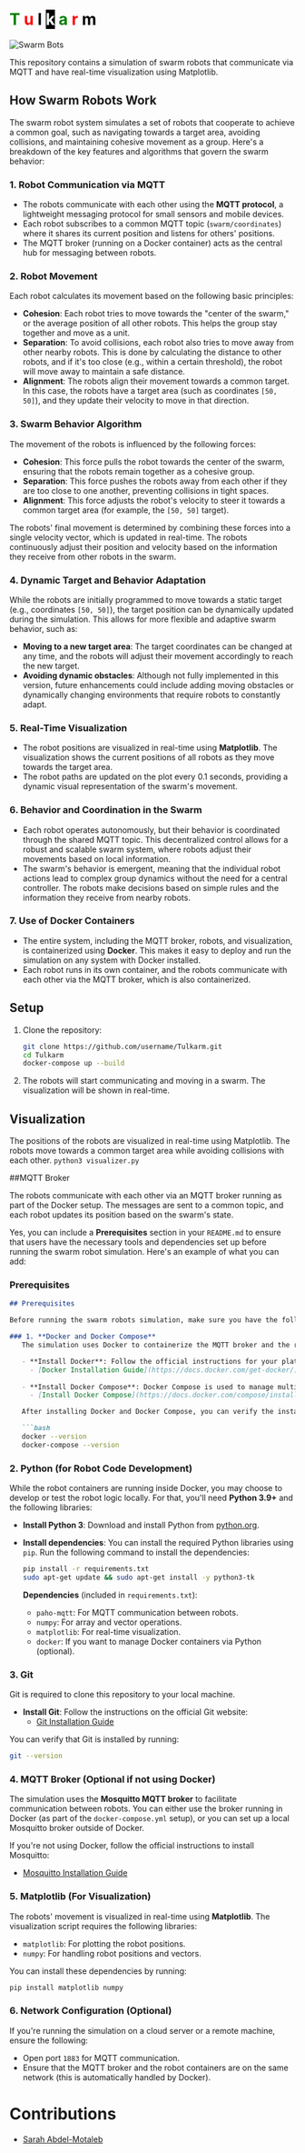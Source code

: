 <h1>
  <span style="color:green;">T</span>
  <span style="color:red;">u</span>
  <span style="color:black;">l</span>
  <span style="color:white; background-color:black;">k</span>
  <span style="color:green;">a</span>
  <span style="color:red;">r</span>
  <span style="color:black;">m</span>
</h1>

![Swarm Bots](https://github.com/mahdymo/Tulkarm/blob/main/static/swarm_robots.gif)


This repository contains a simulation of swarm robots that communicate via MQTT and have real-time visualization using Matplotlib.

## How Swarm Robots Work

The swarm robot system simulates a set of robots that cooperate to achieve a common goal, such as navigating towards a target area, avoiding collisions, and maintaining cohesive movement as a group. Here's a breakdown of the key features and algorithms that govern the swarm behavior:

### 1. **Robot Communication via MQTT**
   - The robots communicate with each other using the **MQTT protocol**, a lightweight messaging protocol for small sensors and mobile devices. 
   - Each robot subscribes to a common MQTT topic (`swarm/coordinates`) where it shares its current position and listens for others' positions.
   - The MQTT broker (running on a Docker container) acts as the central hub for messaging between robots. 

### 2. **Robot Movement**
   Each robot calculates its movement based on the following basic principles:

   - **Cohesion**: Each robot tries to move towards the "center of the swarm," or the average position of all other robots. This helps the group stay together and move as a unit.
   - **Separation**: To avoid collisions, each robot also tries to move away from other nearby robots. This is done by calculating the distance to other robots, and if it's too close (e.g., within a certain threshold), the robot will move away to maintain a safe distance.
   - **Alignment**: The robots align their movement towards a common target. In this case, the robots have a target area (such as coordinates `[50, 50]`), and they update their velocity to move in that direction.

### 3. **Swarm Behavior Algorithm**
   The movement of the robots is influenced by the following forces:
   
   - **Cohesion**: This force pulls the robot towards the center of the swarm, ensuring that the robots remain together as a cohesive group.
   - **Separation**: This force pushes the robots away from each other if they are too close to one another, preventing collisions in tight spaces.
   - **Alignment**: This force adjusts the robot's velocity to steer it towards a common target area (for example, the `[50, 50]` target).

   The robots' final movement is determined by combining these forces into a single velocity vector, which is updated in real-time. The robots continuously adjust their position and velocity based on the information they receive from other robots in the swarm.

### 4. **Dynamic Target and Behavior Adaptation**
   While the robots are initially programmed to move towards a static target (e.g., coordinates `[50, 50]`), the target position can be dynamically updated during the simulation. This allows for more flexible and adaptive swarm behavior, such as:
   
   - **Moving to a new target area**: The target coordinates can be changed at any time, and the robots will adjust their movement accordingly to reach the new target.
   - **Avoiding dynamic obstacles**: Although not fully implemented in this version, future enhancements could include adding moving obstacles or dynamically changing environments that require robots to constantly adapt.

### 5. **Real-Time Visualization**
   - The robot positions are visualized in real-time using **Matplotlib**. The visualization shows the current positions of all robots as they move towards the target area.
   - The robot paths are updated on the plot every 0.1 seconds, providing a dynamic visual representation of the swarm's movement.

### 6. **Behavior and Coordination in the Swarm**
   - Each robot operates autonomously, but their behavior is coordinated through the shared MQTT topic. This decentralized control allows for a robust and scalable swarm system, where robots adjust their movements based on local information.
   - The swarm's behavior is emergent, meaning that the individual robot actions lead to complex group dynamics without the need for a central controller. The robots make decisions based on simple rules and the information they receive from nearby robots.

### 7. **Use of Docker Containers**
   - The entire system, including the MQTT broker, robots, and visualization, is containerized using **Docker**. This makes it easy to deploy and run the simulation on any system with Docker installed.
   - Each robot runs in its own container, and the robots communicate with each other via the MQTT broker, which is also containerized.



## Setup

1. Clone the repository:

   ```bash
   git clone https://github.com/username/Tulkarm.git
   cd Tulkarm
   docker-compose up --build

2. The robots will start communicating and moving in a swarm. The visualization will be shown in real-time.


## Visualization

The positions of the robots are visualized in real-time using Matplotlib. The robots move towards a common target area while avoiding collisions with each other.
`python3 visualizer.py`

##MQTT Broker

The robots communicate with each other via an MQTT broker running as part of the Docker setup. The messages are sent to a common topic, and each robot updates its position based on the swarm's state.

Yes, you can include a **Prerequisites** section in your `README.md` to ensure that users have the necessary tools and dependencies set up before running the swarm robot simulation. Here's an example of what you can add:

### **Prerequisites**

```markdown
## Prerequisites

Before running the swarm robots simulation, make sure you have the following installed on your system:

### 1. **Docker and Docker Compose**
   The simulation uses Docker to containerize the MQTT broker and the robot containers. You will need Docker and Docker Compose to build and run the containers.

   - **Install Docker**: Follow the official instructions for your platform:
     - [Docker Installation Guide](https://docs.docker.com/get-docker/)
   
   - **Install Docker Compose**: Docker Compose is used to manage multi-container Docker applications.
     - [Install Docker Compose](https://docs.docker.com/compose/install/)

   After installing Docker and Docker Compose, you can verify the installation by running:

   ```bash
   docker --version
   docker-compose --version
   ```

### 2. **Python (for Robot Code Development)**
   While the robot containers are running inside Docker, you may choose to develop or test the robot logic locally. For that, you'll need **Python 3.9+** and the following libraries:

   - **Install Python 3**: Download and install Python from [python.org](https://www.python.org/).
   
   - **Install dependencies**: You can install the required Python libraries using `pip`. Run the following command to install the dependencies:

     ```bash
     pip install -r requirements.txt
     sudo apt-get update && sudo apt-get install -y python3-tk 
     ```
     

     **Dependencies** (included in `requirements.txt`):
     - `paho-mqtt`: For MQTT communication between robots.
     - `numpy`: For array and vector operations.
     - `matplotlib`: For real-time visualization.
     - `docker`: If you want to manage Docker containers via Python (optional).

### 3. **Git**
   Git is required to clone this repository to your local machine.

   - **Install Git**: Follow the instructions on the official Git website:
     - [Git Installation Guide](https://git-scm.com/book/en/v2/Getting-Started-Installing-Git)

   You can verify that Git is installed by running:

   ```bash
   git --version
   ```

### 4. **MQTT Broker (Optional if not using Docker)**
   The simulation uses the **Mosquitto MQTT broker** to facilitate communication between robots. You can either use the broker running in Docker (as part of the `docker-compose.yml` setup), or you can set up a local Mosquitto broker outside of Docker.

   If you're not using Docker, follow the official instructions to install Mosquitto:
   - [Mosquitto Installation Guide](https://mosquitto.org/download/)

### 5. **Matplotlib (For Visualization)**
   The robots' movement is visualized in real-time using **Matplotlib**. The visualization script requires the following libraries:

   - `matplotlib`: For plotting the robot positions.
   - `numpy`: For handling robot positions and vectors.

   You can install these dependencies by running:

   ```bash
   pip install matplotlib numpy
   ```

### 6. **Network Configuration (Optional)**
   If you're running the simulation on a cloud server or a remote machine, ensure the following:
   - Open port `1883` for MQTT communication.
   - Ensure that the MQTT broker and the robot containers are on the same network (this is automatically handled by Docker).


# Contributions 

- [Sarah Abdel-Motaleb](https://www.linkedin.com/in/sarahmotaleb/)
